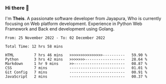 ### Hi there 👋

I'm <b>Theis</b>. A passionate software developer from Jayapura, Who is currently focusing on Web platform development. Experience in Python Web Framework and Back end development using Golang.

 
 <!--START_SECTION:waka-->

```text
From: 25 November 2022 - To: 02 December 2022

Total Time: 12 hrs 58 mins

HTML         7 hrs 46 mins   >>>>>>>>>>>>>>>----------   59.90 %
Python       3 hrs 42 mins   >>>>>>>------------------   28.64 %
Markdown     1 hr 9 mins     >>-----------------------   08.87 %
CSS          7 mins          -------------------------   01.01 %
Git Config   7 mins          -------------------------   00.91 %
JavaScript   2 mins          -------------------------   00.37 %
```

<!--END_SECTION:waka-->
